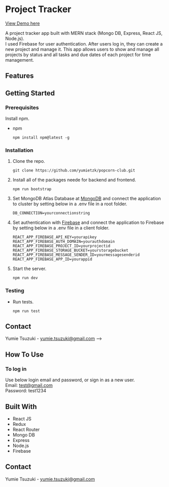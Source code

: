 # Project Tracker

[View Demo here](https://project-tracker-myapp.herokuapp.com/)  

A project tracker app built with MERN stack (Mongo DB, Express, React JS, Node.js).  
I used Firebase for user authentication. After users log in, they can create a new project and manage it. This app allows users to show and manage all projects by status and all tasks and due dates of each project for time management.  

## Features

<!-- ### Search and sort data by categories  
Users can search data by changing genres and sort data by title name, release date and rating. Users can also decide how many data they want to get.  
![Search by category](./assets/searchByCategory.gif)

### See detail  
Users can see the detail of movies and TV shows such as movie trailer, website, casts, reviews and related shows. Users can also jump to a detail page of casts. For TV shows, users can see all seasons and episodes' details. And more to explore!  
![See detail](./assets/seeDetail.gif)

### Search  
Users can search both movies and TV shows related to a term submitted in a search input.  
![Search](./assets/search.gif)

### Sign In & Sign Out  
After users sign in, they can save their favorite movies or TV shows by clicking a favorite heart button in each movie and TV show's detail page, and can see the saved data in a favorite page. Without signing in, the favorite button doesn't show up and they can't save data.  
![Sign in](./assets/sigin.gif) -->

## Getting Started

### Prerequisites

Install npm.

- npm
  ```
  npm install npm@latest -g
  ```

### Installation

1. Clone the repo.
   ```
   git clone https://github.com/yumietzk/popcorn-club.git
   ```
2. Install all of the packages neede for backend and frontend.
   ```
   npm run bootstrap
   ```
3. Set MongoDB Atlas Database at [MongoDB](https://cloud.mongodb.com/account) and connect the application to cluster by setting below in a .env file in a root folder.
   ```
   DB_CONNECTION=yourconnectionstring
   ```
4. Set authentication with [Firebase](https://console.firebase.google.com/u/0/) and connect the application to Firebase by setting below in a .env file in a client folder.
   ```
   REACT_APP_FIREBASE_API_KEY=yourapikey
   REACT_APP_FIREBASE_AUTH_DOMAIN=yourauthdomain
   REACT_APP_FIREBASE_PROJECT_ID=yourprojectid
   REACT_APP_FIREBASE_STORAGE_BUCKET=yourstoragebucket
   REACT_APP_FIREBASE_MESSAGE_SENDER_ID=yourmessagesenderid
   REACT_APP_FIREBASE_APP_ID=yourappid
   ```
5. Start the server.
   ```
   npm run dev
   ```
<!-- 6. Start the server.
   ```
   npm run start
   ``` -->

### Testing

- Run tests.
  ```
  npm run test
  ```

## Contact

Yumie Tsuzuki - yumie.tsuzuki@gmail.com -->

## How To Use

### To log in  
Use below login email and password, or sign in as a new user.  
Email: test@gmail.com  
Password: test1234  

## Built With  
- React JS
- Redux
- React Router
- Mongo DB
- Express
- Node.js
- Firebase  

## Contact

Yumie Tsuzuki - yumie.tsuzuki@gmail.com

